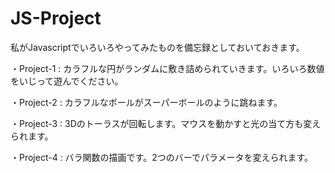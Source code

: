 # JS-Project
私がJavascriptでいろいろやってみたものを備忘録としておいておきます。

・Project-1 : カラフルな円がランダムに敷き詰められていきます。いろいろ数値をいじって遊んでください。

・Project-2 : カラフルなボールがスーパーボールのように跳ねます。

・Project-3 : 3Dのトーラスが回転します。マウスを動かすと光の当て方も変えられます。

・Project-4 : バラ関数の描画です。2つのバーでパラメータを変えられます。
